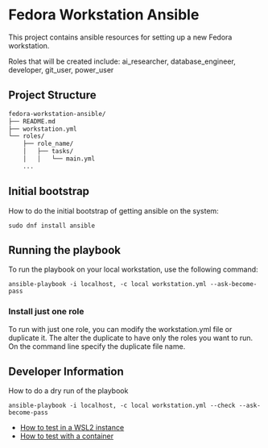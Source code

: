 # Fedora Workstation Ansible

This project contains ansible resources for setting up a new Fedora workstation.

Roles that will be created include: ai_researcher, database_engineer, developer, git_user, power_user

## Project Structure

```markdown
fedora-workstation-ansible/
├── README.md
├── workstation.yml
└── roles/
    ├── role_name/
    │   ├── tasks/
    │   │   └── main.yml
    ...
```

## Initial bootstrap

How to do the initial bootstrap of getting ansible on the system:

```shell
sudo dnf install ansible
```

## Running the playbook

To run the playbook on your local workstation, use the following command:

```shell
ansible-playbook -i localhost, -c local workstation.yml --ask-become-pass
```

### Install just one role

To run with just one role, you can modify the workstation.yml file or duplicate it.
The alter the duplicate to have only the roles you want to run.
On the command line specify the duplicate file name.

## Developer Information

How to do a dry run of the playbook

```shell
ansible-playbook -i localhost, -c local workstation.yml --check --ask-become-pass
```

- [How to test in a WSL2 instance](wsl2-testing.md)
- [How to test with a container](container.md)
